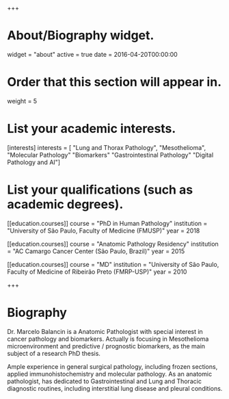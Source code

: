+++
# About/Biography widget.
widget = "about"
active = true
date = 2016-04-20T00:00:00

# Order that this section will appear in.
weight = 5

# List your academic interests.
[interests]
  interests = [
   "Lung and Thorax Pathology",
   "Mesothelioma",
   "Molecular Pathology"
   "Biomarkers"
   "Gastrointestinal Pathology"
   "Digital Pathology and AI"]

# List your qualifications (such as academic degrees).
[[education.courses]]
  course = "PhD in Human Pathology"
  institution = "University of São Paulo, Faculty of Medicine (FMUSP)"
  year = 2018

[[education.courses]]
  course = "Anatomic Pathology Residency"
  institution = "AC Camargo Cancer Center (São Paulo, Brazil)"
  year = 2015

[[education.courses]]
  course = "MD"
  institution = "University of São Paulo, Faculty of Medicine of Ribeirão Preto (FMRP-USP)"
  year = 2010

+++

# Biography

Dr. Marcelo Balancin is a Anatomic Pathologist with special interest in cancer pathology and biomarkers. Actually is focusing in Mesothelioma microenvironment and predictive / prognostic biomarkers, as the main subject of a research PhD thesis.

Ample experience in general surgical pathology, including frozen sections, applied immunohistochemistry and molecular pathology. As an anatomic pathologist, has dedicated to Gastrointestinal and Lung and Thoracic diagnostic routines, including interstitial lung disease and pleural conditions.
